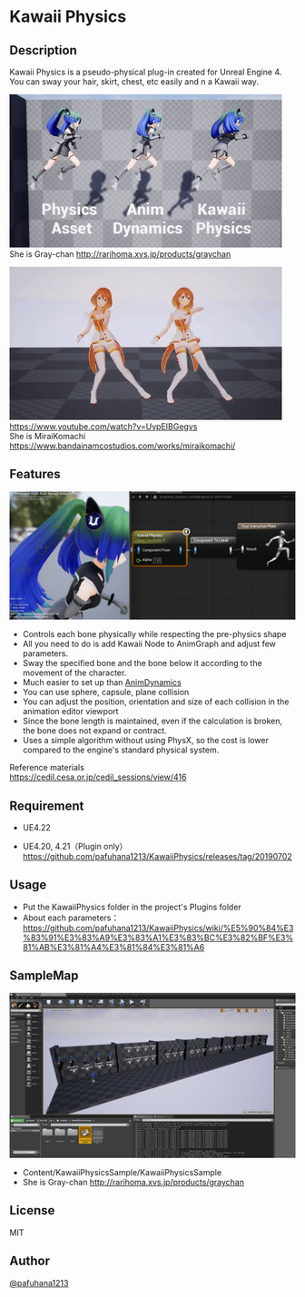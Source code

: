 # Kawaii Physics
## Description
Kawaii Physics is a pseudo-physical plug-in created for Unreal Engine 4.  
You can sway your hair, skirt, chest, etc easily and n a Kawaii way.

![](https://github.com/pafuhana1213/Screenshot/blob/master/KawaiiPhysics1.gif)  
She is Gray-chan http://rarihoma.xvs.jp/products/graychan

![](https://github.com/pafuhana1213/Screenshot/blob/master/KawaiiPhysics0.gif)  
https://www.youtube.com/watch?v=UvpEIBGegvs  
She is MiraiKomachi https://www.bandainamcostudios.com/works/miraikomachi/

## Features
![](https://github.com/pafuhana1213/Screenshot/blob/master/KawaiiPhysics2.jpg)  
- Controls each bone physically while respecting the pre-physics shape
- All you need to do is add Kawaii Node to AnimGraph and adjust few parameters.
- Sway the specified bone and the bone below it according to the movement of the character.
- Much easier to set up than [AnimDynamics](https://docs.unrealengine.com/en-US/Engine/Animation/NodeReference/SkeletalControls/AnimDynamics/index.html)
- You can use sphere, capsule, plane collision
- You can adjust the position, orientation and size of each collision in the animation editor viewport
- Since the bone length is maintained, even if the calculation is broken, the bone does not expand or contract.
- Uses a simple algorithm without using PhysX, so the cost is lower compared to the engine's standard physical system.

Reference materials  
https://cedil.cesa.or.jp/cedil_sessions/view/416

## Requirement
- UE4.22  

- UE4.20, 4.21（Plugin only）  
https://github.com/pafuhana1213/KawaiiPhysics/releases/tag/20190702

## Usage
- Put the KawaiiPhysics folder in the project's Plugins folder
- About each parameters：https://github.com/pafuhana1213/KawaiiPhysics/wiki/%E5%90%84%E3%83%91%E3%83%A9%E3%83%A1%E3%83%BC%E3%82%BF%E3%81%AB%E3%81%A4%E3%81%84%E3%81%A6

## SampleMap
![](https://github.com/pafuhana1213/Screenshot/blob/master/KawaiiPhysics3.jpg)  
- Content/KawaiiPhysicsSample/KawaiiPhysicsSample
- She is Gray-chan http://rarihoma.xvs.jp/products/graychan

## License
MIT

## Author
[@pafuhana1213](https://twitter.com/pafuhana1213)


